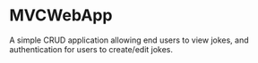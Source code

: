 # MVCWebApp

A simple CRUD application allowing end users to view jokes, and authentication for users to create/edit jokes.
